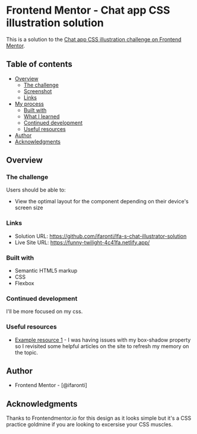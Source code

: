 # Frontend Mentor - Chat app CSS illustration solution

This is a solution to the [Chat app CSS illustration challenge on Frontend Mentor](https://www.frontendmentor.io/challenges/chat-app-css-illustration-O5auMkFqY).
## Table of contents

- [Overview](#overview)
  - [The challenge](#the-challenge)
  - [Screenshot](#screenshot)
  - [Links](#links)
- [My process](#my-process)
  - [Built with](#built-with)
  - [What I learned](#what-i-learned)
  - [Continued development](#continued-development)
  - [Useful resources](#useful-resources)
- [Author](#author)
- [Acknowledgments](#acknowledgments)


## Overview

### The challenge

Users should be able to:

- View the optimal layout for the component depending on their device's screen size

### Links

- Solution URL: https://github.com/ifaronti/Ifa-s-chat-illustrator-solution
- Live Site URL: https://funny-twilight-4c41fa.netlify.app/

### Built with

- Semantic HTML5 markup
- CSS 
- Flexbox

### Continued development

I'll be more focused on my css. 

### Useful resources

- [Example resource 1](https://stackoverflow.com) - I was having issues with my box-shadow property so I revisited some helpful articles on the site to refresh my memory on the topic.

## Author

- Frontend Mentor - [@ifaronti]

## Acknowledgments

Thanks to Frontendmentor.io for this design as it looks simple but it's a CSS practice goldmine if you are looking to excersise your CSS muscles.

